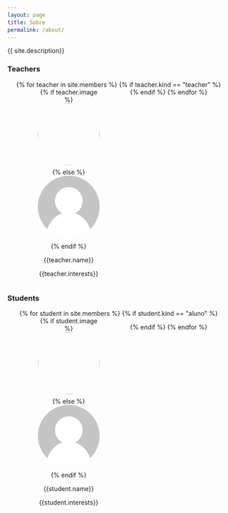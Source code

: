 ```yaml
---
layout: page
title: Sobre
permalink: /about/
---
```

<style>
    .memberlist{
        display: flex;
        flex-direction: row;
        flex-wrap: wrap;
        justify-content: space-evenly
    }

    .member{
        text-align: center;
        width: 30%;
        margin-left: 2.5%;
        margin-right: 2.5%;
    }

    .memberimage{
        width: 140px;
        height: 140px;
        margin-bottom: 5%;
        border-radius: 50%;
    }

</style>

{{ site.description}}

<h3>Teachers</h3>
<div class="memberlist">
{% for teacher in site.members %}
{% if teacher.kind == "teacher" %}

<div class="member">
{% if teacher.image %}
    <img class="memberimage" src="/images/{{teacher.image}}">
{% else %}
    <img class="memberimage" src="/images/noimage.png">
{% endif %}
<p style="margin-bottom: 0"> {{teacher.name}} </p>
<p> {{teacher.interests}} </p> 
</div>
{% endif %}
{% endfor %}
</div>


<h3>Students</h3>
<div class="memberlist">
{% for student in site.members %}
{% if student.kind == "aluno" %}
<div class="member">
{% if student.image %}
    <img class="memberimage" src="/images/{{student.image}}">
{% else %}
    <img class="memberimage" src="/images/noimage.png">
{% endif %}
<p style="margin-bottom: 0"> {{student.name}} </p>
<p> {{student.interests}} </p>
</div>

{% endif %}
{% endfor %}
</div>


